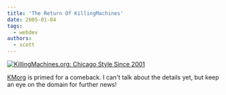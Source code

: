 ```yaml
---
title: 'The Return Of KillingMachines'
date: 2005-01-04
tags:
  - webdev
authors:
  - scott
---
```


[![KillingMachines.org: Chicago Style Since 2001](/images/blog-photos/kmorg_cs.gif)](http://www.killingmachines.org/)

[KMorg](http://www.killingmachines.org/) is primed for a comeback. I can't talk about the details yet, but keep an eye on the domain for further news!
